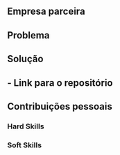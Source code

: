 ## Empresa parceira

## Problema

## Solução

## - Link para o repositório

## Contribuições pessoais
### Hard Skills

### Soft Skills
